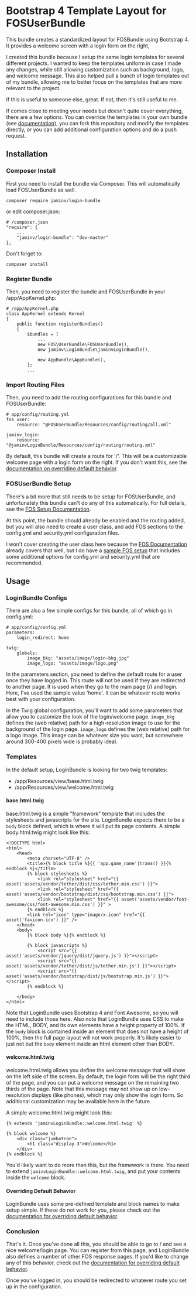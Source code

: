 # Bootstrap 4 Template Layout for FOSUserBundle

This bundle creates a standardized layout for FOSBundle using Bootstrap 4.
It provides a welcome screen with a login form on the right, 

I created this bundle because I setup the same login templates for several different projects. I wanted
to keep the templates uniform in case I made any changes, while still allowing customization such as background,
logo, and welcome message.  This also helped pull a bunch of login templates out of my bundle, allowing me to better 
focus on the templates that are more relevant to the project.

If this is useful to someone else, great.  If not, then it's still useful to me.

If comes close to meeting your needs but doesn't quite cover everything, there are a few options.  You can override
the templates in your own bundle (see [documentation](documentation/override.md#templates)), you can fork this repository
and modify the templates directly, or you can add additional configuration options and do a push request.

## Installation

### Composer Install

First you need to install the bundle via Composer.  This will automatically load FOSUserBundle as well.

    composer require jaminv/login-bundle

or edit composer.json:

    # /composer.json
    "require": {
        ...
        "jaminv/login-bundle": "dev-master"
    },

Don't forget to:

    composer install

### Register Bundle

Then, you need to register the bundle and FOSUserBundle in your /app/AppKernel.php:

    # /app/AppKernel.php
    class AppKernel extends Kernel
    {
        public function registerBundles()
        {
            $bundles = [
                ...
                new FOS\UserBundle\FOSUserBundle(),
                new jaminv\LoginBundle\jaminvLoginBundle(),

                new AppBundle\AppBundle(),
            ];
            ...

### Import Routing Files

Then, you need to add the routing configurations for this bundle and FOSUserBundle:

    # app/config/routing.yml
    fos_user:
        resource: "@FOSUserBundle/Resources/config/routing/all.xml"
    
    jaminv_login:
        resource: "@jaminvLoginBundle/Resources/config/routing/routing.xml"

By default, this bundle will create a route for '/'.  This will be a customizable welcome page with a login
form on the right.  If you don't want this, see the [documentation on overriding default behavior](documentation/override.md#routing).

### FOSUserBundle Setup

There's a bit more that still needs to be setup for FOSUserBundle, and unfortunately this bundle can't do any of
this automatically.  For full details, see the [FOS Setup Documentation](http://symfony.com/doc/current/bundles/FOSUserBundle/index.html).

At this point, the bundle should already be enabled and the routing added, but you will also need to create a user class,
and add FOS sections to the config.yml and security.yml configuration files.

I won't cover creating the user class here because the [FOS Documentation](http://symfony.com/doc/current/bundles/FOSUserBundle/index.html)
already covers that well, but I do have a [sample FOS setup](documentation/sample_fos.md) that includes some additional
options for config.yml and security.yml that are recommended.

## Usage

### LoginBundle Configs

There are also a few simple configs for this bundle, all of which go in config.yml:

    # app/config/config.yml
    parameters:
        login_redirect: home

    twig:
        globals:
            image_bkg: "assets/image/login-bkg.jpg"
            image_logo: "assets/image/logo.png"

In the parameters section, you need to define the default route for a user once they have logged in.  This route will
not be used if they are redirected to another page.  It is used when they go to the main page (/) and login.  Here,
I've used the sample value 'home'.  It can be whatever route works best with your configuration.

In the Twig global configuration, you'll want to add some parameters that allow you to customize the look of the login/welcome
page.  `image_bkg` defines the (web relative) path for a high-resolution image to use for the background of the login page.
`image_logo` defines the (web relative) path for a logo image.  This image can be whatever size you want, but somewhere around 
300-400 pixels wide is probably ideal.

### Templates

In the default setup, LoginBundle is looking for two twig templates:

* /app/Resources/view/base.html.twig
* /app/Resources/view/welcome.html.twig

#### base.html.twig

base.html.twig is a simple "framework" template that includes the stylesheets and javascripts for the site.
LoginBundle expects there to be a `body` block defined, which is where it will put its page contents.  A simple
body.html.twig might look like this:

    <!DOCTYPE html>
    <html>
        <head>
            <meta charset="UTF-8" />
            <title>{% block title %}{{ 'app.game_name'|trans() }}{% endblock %}</title>
            {% block stylesheets %}
                <link rel="stylesheet" href="{{ asset('assets/vendor/tether/dist/css/tether.min.css') }}">
                <link rel="stylesheet" href="{{ asset('assets/vendor/bootstrap/dist/css/bootstrap.min.css') }}">
                <link rel="stylesheet" href="{{ asset('assets/vendor/font-awesome/css/font-awesome.min.css') }}" >
            {% endblock %}
            <link rel="icon" type="image/x-icon" href="{{ asset('favicon.ico') }}" />
        </head>
        <body>
            {% block body %}{% endblock %}

            {% block javascripts %}
                <script src="{{ asset('assets/vendor/jquery/dist/jquery.js') }}"></script>
                <script src="{{ asset('assets/vendor/tether/dist/js/tether.min.js') }}"></script>
                <script src="{{ asset('assets/vendor/bootstrap/dist/js/bootstrap.min.js') }}"></script>
            {% endblock %}

        </body>
    </html>

Note that LoginBundle uses Bootstrap 4 and Font Awesome, so you will need to include those here.  Also note that
LoginBundle uses CSS to make the HTML, BODY, and its own elements have a height property of 100%.  If the `body`
block is contained inside an element that does not have a height of 100%, then the full page layout will not work
properly.  It's likely easier to just not but the `body` element inside an html element other than BODY.

#### welcome.html.twig

welcome.html.twig allows you define the welcome message that will show on the left side of the screen. By default,
the login form will be the right third of the page, and you can put a welcome message on the remaining two thirds of
the page.  Note that this message may not show up on low-resolution displays (like phones), which may only show the login
form.  So additional customization may be available here in the future.

A simple welcome.html.twig might look this:

    {% extends 'jaminvLoginBundle::welcome.html.twig' %}

    {% block welcome %}
        <div class="jumbotron">
            <h1 class="display-3">Welcome</h1>
        </div>
    {% endblock %}

You'd likely want to do more than this, but the framework is there.  You need to extend `jaminvLoginBundle::welcome.html.twig`,
and put your contents inside the `welcome` block.

#### Overriding Default Behavior

LoginBundle uses some pre-defined template and block names to make setup simple.  If these do not work for you,
please check out the [documentation for overriding default behavior](documentation/override.md#templates).


### Conclusion

That's it.  Once you've done all this, you should be able to go to / and see a nice welcome/login page.  You can register
from this page, and LoginBundle also defines a number of other FOS response pages.  If you'd like to change any of this 
behavior, check out the [documentation for overriding default behavior](documentation/override.md#fos).

Once you've logged in, you should be redirected to whatever route you set up in the configuration.
